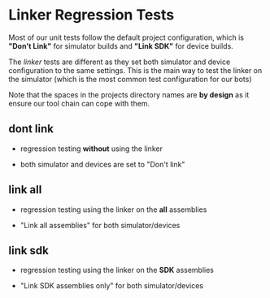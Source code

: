 # Linker Regression Tests

Most of our unit tests follow the default project configuration, which is 
**"Don't Link"** for simulator builds and **"Link SDK"** for device builds.

The *linker* tests are different as they set both simulator and device
configuration to the same settings. This is the main way to test the linker
on the simulator (which is the most common test configuration for our bots)

Note that the spaces in the projects directory names are **by design** as
it ensure our tool chain can cope with them.


## dont link

* regression testing **without** using the linker

* both simulator and devices are set to "Don't link"


## link all

* regression testing using the linker on the **all** assemblies

* "Link all assemblies" for both simulator/devices


## link sdk

* regression testing using the linker on the **SDK** assemblies

* "Link SDK assemblies only" for both simulator/devices

